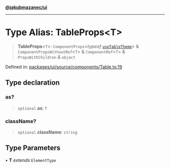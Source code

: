 [**@jakubmazanec/ui**](../README.md)

---

# Type Alias: TableProps\<T\>

> **TableProps**\<`T`\>: `ComponentProps`\<_typeof_
> [`useTableTheme`](../functions/useTableTheme.md)\> & `ComponentPropsWithoutRef`\<`T`\> &
> `ComponentRef`\<`T`\> & `PropsWithChildren` & `object`

Defined in:
[packages/ui/source/components/Table.ts:19](https://github.com/jakubmazanec/tools/blob/40ba1fb8bbde716fbe797d7886fffe14521e098a/packages/ui/source/components/Table.ts#L19)

## Type declaration

### as?

> `optional` **as**: `T`

### className?

> `optional` **className**: `string`

## Type Parameters

• **T** _extends_ `ElementType`
